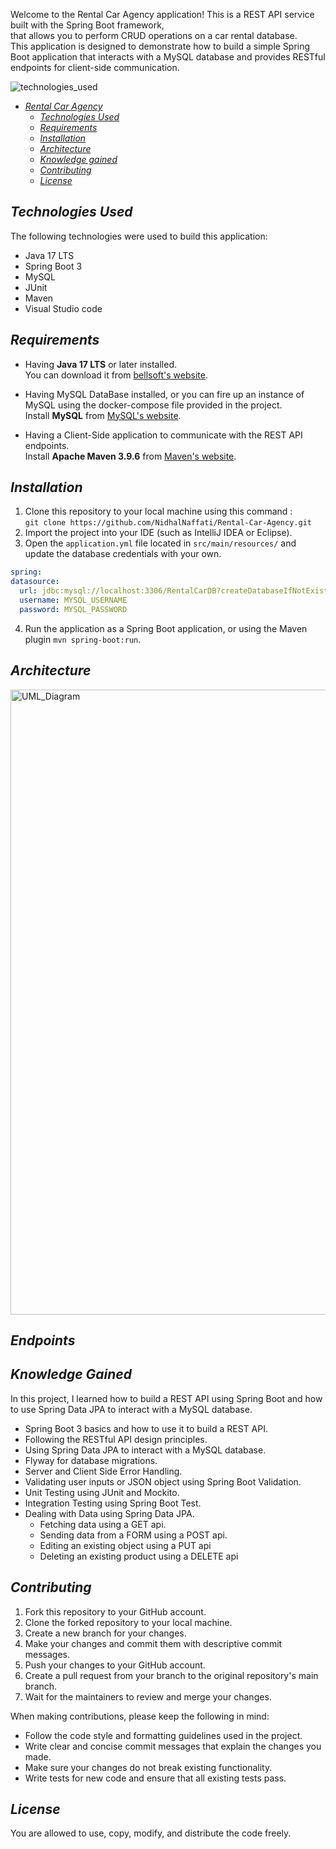 
Welcome to the Rental Car Agency application! This is a REST API service built with the Spring Boot framework, <br>
that allows you to perform CRUD operations on a car rental database. <br/>
This application is designed to demonstrate how to build a simple Spring Boot application that interacts with a MySQL
database and provides RESTful endpoints for client-side communication. <br/>

<img alt="technologies_used" src="technologies_used.png"/>

* [_Rental Car Agency_](#rental-car-agency)
    * [_Technologies Used_](#technologies-used)
    * [_Requirements_](#requirements)
    * [_Installation_](#installation)
    * [_Architecture_](#architecture)
    * [_Knowledge gained_](#knowledge-gained)
    * [_Contributing_](#contributing)
    * [_License_](#license)

## _Technologies Used_

The following technologies were used to build this application: <br/>
+ Java 17 LTS  <br/>
+ Spring Boot 3 <br/>
+ MySQL <br/>
+ JUnit <br/>
+ Maven <br/>
+ Visual Studio code <br/>
## _Requirements_

* Having **Java 17 LTS** or later installed. <br>
  You can download it
  from [bellsoft's website](https://bell-sw.com/pages/downloads/#jdk-17-lts).


* Having MySQL DataBase installed, or you can fire up an instance of MySQL using the docker-compose file provided in the
  project. <br>
  Install **MySQL** from [MySQL's website](https://dev.mysql.com/downloads/mysql/).


* Having a Client-Side application to communicate with the REST API endpoints. <br>
  Install **Apache Maven 3.9.6** from [Maven's website](https://maven.apache.org/download.cgi).

## _Installation_

1. Clone this repository to your local machine using this
   command : <br/> `git clone https://github.com/NidhalNaffati/Rental-Car-Agency.git`
2. Import the project into your IDE (such as IntelliJ IDEA or Eclipse).
3. Open the `application.yml` file located in `src/main/resources/` and update the database credentials with your own.

  ```yaml
spring:
  datasource:
    url: jdbc:mysql://localhost:3306/RentalCarDB?createDatabaseIfNotExist=true
    username: MYSQL_USERNAME
    password: MYSQL_PASSWORD
```

4. Run the application as a Spring Boot application, or using the Maven plugin `mvn spring-boot:run`.

## _Architecture_

<img alt="UML_Diagram" width="1400" height="1000" src="UML_Diagram.png"/>

## _Endpoints_

## _Knowledge Gained_

In this project, I learned how to build a REST API using Spring Boot and how to use Spring Data JPA to interact with a
MySQL database.

* Spring Boot 3 basics and how to use it to build a REST API.
* Following the RESTful API design principles.
* Using Spring Data JPA to interact with a MySQL database.
* Flyway for database migrations.
* Server and Client Side Error Handling.
* Validating user inputs or JSON object using Spring Boot Validation.
* Unit Testing using JUnit and Mockito.
* Integration Testing using Spring Boot Test.
* Dealing with Data using Spring Data JPA.
    * Fetching data using a GET api.
    * Sending data from a FORM using a POST api.
    * Editing an existing object using a PUT api
    * Deleting an existing product using a DELETE api

## _Contributing_

1. Fork this repository to your GitHub account.
2. Clone the forked repository to your local machine.
3. Create a new branch for your changes.
4. Make your changes and commit them with descriptive commit messages.
5. Push your changes to your GitHub account.
6. Create a pull request from your branch to the original repository's main branch.
7. Wait for the maintainers to review and merge your changes.

When making contributions, please keep the following in mind:

* Follow the code style and formatting guidelines used in the project.
* Write clear and concise commit messages that explain the changes you made.
* Make sure your changes do not break existing functionality.
* Write tests for new code and ensure that all existing tests pass.

## _License_

You are allowed to use, copy, modify, and distribute the code freely.

